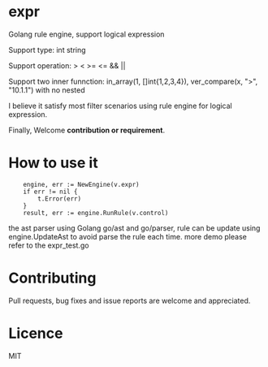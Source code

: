 # expr
Golang rule engine, support logical expression

Support type: int string

Support operation: > < >= <= && ||

Support two inner funnction: in_array(1, []int{1,2,3,4}), ver_compare(x, ">", "10.1.1") with no nested

I believe it satisfy most filter scenarios using rule engine for logical expression. 

Finally, Welcome **contribution or requirement**.

# How to use it 

		engine, err := NewEngine(v.expr)
		if err != nil {
			t.Error(err) 
		}
		result, err := engine.RunRule(v.control)

the ast parser using Golang go/ast and go/parser, rule can be update using engine.UpdateAst to avoid parse the rule each time.
more demo please refer to the expr_test.go

# Contributing
Pull requests, bug fixes and issue reports are welcome and appreciated.

# Licence
MIT

